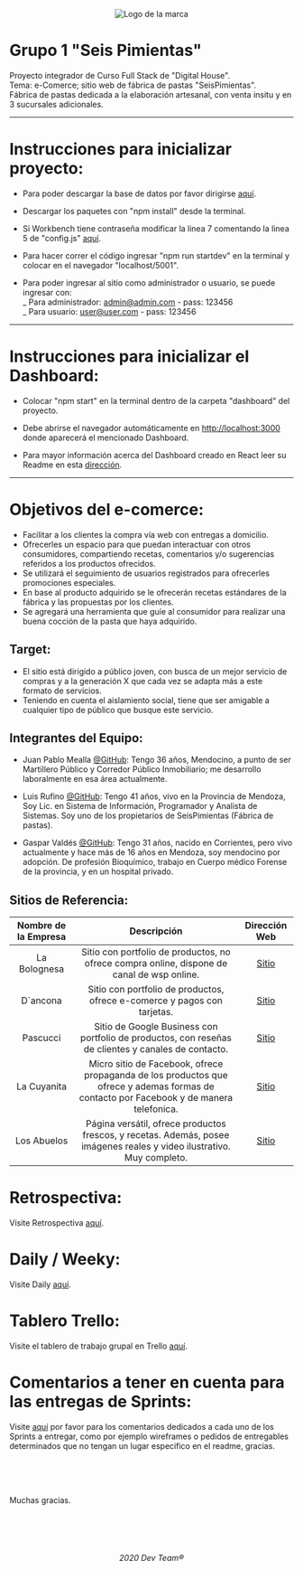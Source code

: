 <p align="center">
  <img src="https://github.com/Random003/grupo_1_6pimientas/blob/master/public/images/home/marca_curvas.png" alt="Logo de la marca"/>
</p>

# **Grupo 1 "Seis Pimientas"**

Proyecto integrador de Curso Full Stack de "Digital House". <br>
Tema: e-Comerce; sitio web de fábrica de pastas "SeisPimientas". <br>
Fábrica de pastas dedicada a la elaboración artesanal, con venta insitu y en 3 sucursales adicionales.


---

# **Instrucciones para inicializar proyecto:**


- Para poder descargar la base de datos por favor dirigirse <a href="https://github.com/Random003/grupo_1_6pimientas/tree/master/organization/mysql">aquí</a>. 

- Descargar los paquetes con "npm install" desde la terminal.

- Si Workbench tiene contraseña modificar la linea 7 comentando la linea 5 de "config.js" <a href="https://github.com/Random003/grupo_1_6pimientas/blob/master/database/config/config.js">aquí</a>. 

- Para hacer correr el código ingresar "npm run startdev" en la terminal y colocar en el navegador "localhost/5001".

- Para poder ingresar al sitio como administrador o usuario, se puede ingresar con: <br>
 _ Para administrador: admin@admin.com - pass: 123456 <br>
 _ Para usuario: user@user.com - pass: 123456 <br>

---

# **Instrucciones para inicializar el Dashboard:**

- Colocar "npm start" en la terminal dentro de la carpeta "dashboard" del proyecto.

- Debe abrirse el navegador automáticamente en [http://localhost:3000](http://localhost:3000) donde aparecerá el mencionado Dashboard.

- Para mayor información acerca del Dashboard creado en React leer su Readme en esta <a href="https://github.com/Random003/grupo_1_6pimientas/blob/master/dashboard/README.md">dirección</a>.

---


# **Objetivos del e-comerce:**
-   Facilitar a los clientes la compra vía web con entregas a domicilio.
-   Ofrecerles un espacio para que puedan interactuar con otros consumidores,
    compartiendo recetas, comentarios y/o sugerencias referidos a los productos ofrecidos. 
-   Se utilizará el seguimiento de usuarios registrados para ofrecerles 
    promociones especiales.
-   En base al producto adquirido se le ofrecerán recetas estándares de la fábrica
    y las propuestas por los clientes.
-   Se agregará una herramienta que guíe al consumidor para realizar
    una buena cocción de la pasta que haya adquirido.


## **Target:**
- El sitio está dirigido a público joven, con busca de un mejor servicio de compras y 
a la generación X que cada vez se adapta más a este formato de servicios.
- Teniendo en cuenta el aislamiento social, tiene que ser amigable a cualquier tipo de público
que busque este servicio.


## **Integrantes del Equipo:**  
 - Juan Pablo Mealla [@GitHub](https://github.com/Random003):
 Tengo 36 años, Mendocino, a punto de ser Martillero Público y Corredor Público Inmobiliario; me desarrollo laboralmente en esa área actualmente.  

 - Luis Rufino [@GitHub](https://github.com/LuisMRufino): 
 Tengo 41 años, vivo en la Provincia de Mendoza, Soy Lic. en Sistema de Información, 
 Programador y Analista de Sistemas.
 Soy uno de los propietarios de SeisPimientas (Fábrica de pastas). 

 - Gaspar Valdés [@GitHub](https://github.com/Babart): 
 Tengo 31 años, nacido en Corrientes, pero vivo actualmente y hace más de 16 años en Mendoza, soy mendocino por adopción. De profesión Bioquímico, trabajo en Cuerpo médico Forense de la provincia, y en un hospital privado. 


## **Sitios de Referencia:** 

Nombre de la Empresa | Descripción | Dirección Web
:------------------: | :---------: | :-----------:
 La Bolognesa | Sitio con portfolio de productos, no ofrece compra online, dispone de canal de wsp online. | [Sitio](http://labolognesa.com.ar/)
 D`ancona | Sitio con portfolio de productos, ofrece e-comerce y pagos con tarjetas. | [Sitio](https://dancona.com.ar/)
 Pascucci | Sitio de Google Business con portfolio de productos, con reseñas de clientes y canales de contacto. | [Sitio](https://business.google.com/v/pastas-frescas-pascucci/011086785476995587146/9f49/_?exp=1769939&bc=8&caid=1693702734&agid=68919136220&dvc=c&dvcmdl=&plmt=&kwd=%2Bfabrica%20%2Bde%20%2Bpasta&adpstn=&fiid=&tgtid=kwd-340679252818&locint=1000092&locphy=20017&mt=b&ntwk=g&gclid=EAIaIQobChMIlv2UmaKb6gIVxoKRCh1r2QW4EAAYASAAEgIMRPD_BwE)
 La Cuyanita | Micro sitio de Facebook, ofrece propaganda de los productos que ofrece y ademas formas de contacto por Facebook y de manera telefonica. | [Sitio](https://www.facebook.com/lacuyanitapastas/)
 Los Abuelos | Página versátil, ofrece productos frescos, y recetas. Además, posee imágenes reales y video ilustrativo. Muy completo. | [Sitio](https://www.losabuelos.com.uy/)




# **Retrospectiva:** 

Visite Retrospectiva <a href="https://github.com/Random003/grupo_1_6pimientas/blob/master/organization/retro.md">aquí</a>.


# **Daily / Weeky:** 

Visite Daily <a href="https://github.com/Random003/grupo_1_6pimientas/blob/master/organization/weekly.md">aquí</a>.


# **Tablero Trello:** 

Visite el tablero de trabajo grupal en Trello <a href="https://trello.com/b/EJdaU8yL">aquí</a>.


# Comentarios a tener en cuenta para las entregas de Sprints:

Visite <a href="https://github.com/Random003/grupo_1_6pimientas/blob/master/organization/comments.md">aquí</a> por favor para los comentarios dedicados a cada uno de los Sprints a entregar, como por ejemplo wireframes o pedidos de entregables determinados que no tengan un lugar especifico en el readme, gracias.



<br>
<br>
<br>

 Muchas gracias.

<br>
<br>
<br>

######   <p align="center">2020 Dev Team® </p>